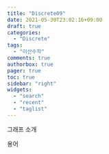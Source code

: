 ```yaml
---
title: "Discrete09"
date: 2021-05-30T23:02:16+09:00
draft: true
categories:
  - "Discrete"
tags:
  - "이산수학"
comments: true
authorbox: true
pager: true
toc: true
sidebar: "right"
widgets:
  - "search"
  - "recent"
  - "taglist"
---
```

그래프 소개

용어


